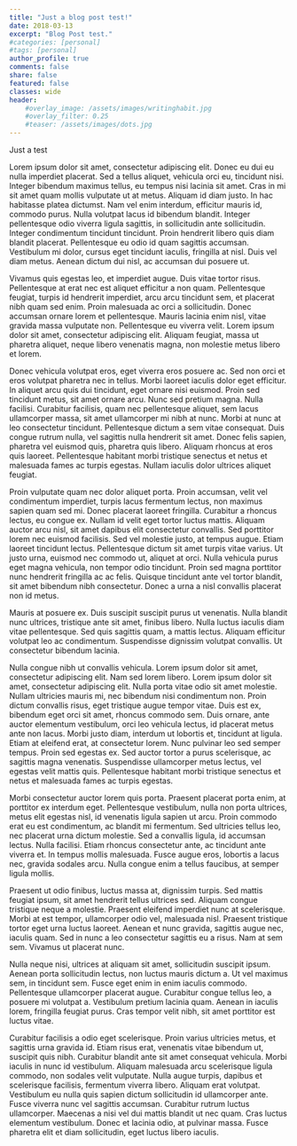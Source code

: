 ```yaml
---
title: "Just a blog post test!"
date: 2018-03-13
excerpt: "Blog Post test."
#categories: [personal]
#tags: [personal]
author_profile: true
comments: false
share: false
featured: false
classes: wide
header:
    #overlay_image: /assets/images/writinghabit.jpg
    #overlay_filter: 0.25
    #teaser: /assets/images/dots.jpg
---
```


Just a test

Lorem ipsum dolor sit amet, consectetur adipiscing elit. Donec eu dui eu nulla imperdiet placerat. Sed a tellus aliquet, vehicula orci eu, tincidunt nisi. Integer bibendum maximus tellus, eu tempus nisi lacinia sit amet. Cras in mi sit amet quam mollis vulputate ut at metus. Aliquam id diam justo. In hac habitasse platea dictumst. Nam vel enim interdum, efficitur mauris id, commodo purus. Nulla volutpat lacus id bibendum blandit. Integer pellentesque odio viverra ligula sagittis, in sollicitudin ante sollicitudin. Integer condimentum tincidunt tincidunt. Proin hendrerit libero quis diam blandit placerat. Pellentesque eu odio id quam sagittis accumsan. Vestibulum mi dolor, cursus eget tincidunt iaculis, fringilla at nisl. Duis vel diam metus. Aenean dictum dui nisl, ac accumsan dui posuere ut.

Vivamus quis egestas leo, et imperdiet augue. Duis vitae tortor risus. Pellentesque at erat nec est aliquet efficitur a non quam. Pellentesque feugiat, turpis id hendrerit imperdiet, arcu arcu tincidunt sem, et placerat nibh quam sed enim. Proin malesuada ac orci a sollicitudin. Donec accumsan ornare lorem et pellentesque. Mauris lacinia enim nisl, vitae gravida massa vulputate non. Pellentesque eu viverra velit. Lorem ipsum dolor sit amet, consectetur adipiscing elit. Aliquam feugiat, massa ut pharetra aliquet, neque libero venenatis magna, non molestie metus libero et lorem.

Donec vehicula volutpat eros, eget viverra eros posuere ac. Sed non orci et eros volutpat pharetra nec in tellus. Morbi laoreet iaculis dolor eget efficitur. In aliquet arcu quis dui tincidunt, eget ornare nisi euismod. Proin sed tincidunt metus, sit amet ornare arcu. Nunc sed pretium magna. Nulla facilisi. Curabitur facilisis, quam nec pellentesque aliquet, sem lacus ullamcorper massa, sit amet ullamcorper mi nibh at nunc. Morbi at nunc at leo consectetur tincidunt. Pellentesque dictum a sem vitae consequat. Duis congue rutrum nulla, vel sagittis nulla hendrerit sit amet. Donec felis sapien, pharetra vel euismod quis, pharetra quis libero. Aliquam rhoncus at eros quis laoreet. Pellentesque habitant morbi tristique senectus et netus et malesuada fames ac turpis egestas. Nullam iaculis dolor ultrices aliquet feugiat.

Proin vulputate quam nec dolor aliquet porta. Proin accumsan, velit vel condimentum imperdiet, turpis lacus fermentum lectus, non maximus sapien quam sed mi. Donec placerat laoreet fringilla. Curabitur a rhoncus lectus, eu congue ex. Nullam id velit eget tortor luctus mattis. Aliquam auctor arcu nisl, sit amet dapibus elit consectetur convallis. Sed porttitor lorem nec euismod facilisis. Sed vel molestie justo, at tempus augue. Etiam laoreet tincidunt lectus. Pellentesque dictum sit amet turpis vitae varius. Ut justo urna, euismod nec commodo ut, aliquet at orci. Nulla vehicula purus eget magna vehicula, non tempor odio tincidunt. Proin sed magna porttitor nunc hendrerit fringilla ac ac felis. Quisque tincidunt ante vel tortor blandit, sit amet bibendum nibh consectetur. Donec a urna a nisl convallis placerat non id metus.

Mauris at posuere ex. Duis suscipit suscipit purus ut venenatis. Nulla blandit nunc ultrices, tristique ante sit amet, finibus libero. Nulla luctus iaculis diam vitae pellentesque. Sed quis sagittis quam, a mattis lectus. Aliquam efficitur volutpat leo ac condimentum. Suspendisse dignissim volutpat convallis. Ut consectetur bibendum lacinia.

Nulla congue nibh ut convallis vehicula. Lorem ipsum dolor sit amet, consectetur adipiscing elit. Nam sed lorem libero. Lorem ipsum dolor sit amet, consectetur adipiscing elit. Nulla porta vitae odio sit amet molestie. Nullam ultricies mauris mi, nec bibendum nisi condimentum non. Proin dictum convallis risus, eget tristique augue tempor vitae. Duis est ex, bibendum eget orci sit amet, rhoncus commodo sem. Duis ornare, ante auctor elementum vestibulum, orci leo vehicula lectus, id placerat metus ante non lacus. Morbi justo diam, interdum ut lobortis et, tincidunt at ligula. Etiam at eleifend erat, at consectetur lorem. Nunc pulvinar leo sed semper tempus. Proin sed egestas ex. Sed auctor tortor a purus scelerisque, ac sagittis magna venenatis. Suspendisse ullamcorper metus lectus, vel egestas velit mattis quis. Pellentesque habitant morbi tristique senectus et netus et malesuada fames ac turpis egestas.

Morbi consectetur auctor lorem quis porta. Praesent placerat porta enim, at porttitor ex interdum eget. Pellentesque vestibulum, nulla non porta ultrices, metus elit egestas nisl, id venenatis ligula sapien ut arcu. Proin commodo erat eu est condimentum, ac blandit mi fermentum. Sed ultricies tellus leo, nec placerat urna dictum molestie. Sed a convallis ligula, id accumsan lectus. Nulla facilisi. Etiam rhoncus consectetur ante, ac tincidunt ante viverra et. In tempus mollis malesuada. Fusce augue eros, lobortis a lacus nec, gravida sodales arcu. Nulla congue enim a tellus faucibus, at semper ligula mollis.

Praesent ut odio finibus, luctus massa at, dignissim turpis. Sed mattis feugiat ipsum, sit amet hendrerit tellus ultrices sed. Aliquam congue tristique neque a molestie. Praesent eleifend imperdiet nunc at scelerisque. Morbi at est tempor, ullamcorper odio vel, malesuada nisl. Praesent tristique tortor eget urna luctus laoreet. Aenean et nunc gravida, sagittis augue nec, iaculis quam. Sed in nunc a leo consectetur sagittis eu a risus. Nam at sem sem. Vivamus ut placerat nunc.

Nulla neque nisi, ultrices at aliquam sit amet, sollicitudin suscipit ipsum. Aenean porta sollicitudin lectus, non luctus mauris dictum a. Ut vel maximus sem, in tincidunt sem. Fusce eget enim in enim iaculis commodo. Pellentesque ullamcorper placerat augue. Curabitur congue tellus leo, a posuere mi volutpat a. Vestibulum pretium lacinia quam. Aenean in iaculis lorem, fringilla feugiat purus. Cras tempor velit nibh, sit amet porttitor est luctus vitae.

Curabitur facilisis a odio eget scelerisque. Proin varius ultricies metus, et sagittis urna gravida id. Etiam risus erat, venenatis vitae bibendum ut, suscipit quis nibh. Curabitur blandit ante sit amet consequat vehicula. Morbi iaculis in nunc id vestibulum. Aliquam malesuada arcu scelerisque ligula commodo, non sodales velit vulputate. Nulla augue turpis, dapibus et scelerisque facilisis, fermentum viverra libero. Aliquam erat volutpat. Vestibulum eu nulla quis sapien dictum sollicitudin id ullamcorper ante. Fusce viverra nunc vel sagittis accumsan. Curabitur rutrum luctus ullamcorper. Maecenas a nisi vel dui mattis blandit ut nec quam. Cras luctus elementum vestibulum. Donec et lacinia odio, at pulvinar massa. Fusce pharetra elit et diam sollicitudin, eget luctus libero iaculis.
